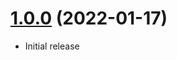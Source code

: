 <a name="1.0.0"></a>
# [1.0.0](https://github.com/faker-javascript/domain) (2022-01-17)
* Initial release
